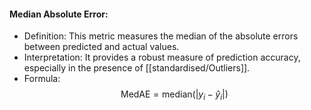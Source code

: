 #### Median Absolute Error:
   - Definition: This metric measures the median of the absolute errors between predicted and actual values.
   - Interpretation: It provides a robust measure of prediction accuracy, especially in the presence of [[standardised/Outliers]].
   - Formula: 
   $$ \text{MedAE} = \text{median}(|y_i - \hat{y}_i|) $$